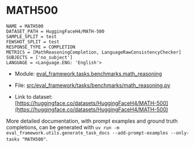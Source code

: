 # MATH500

````
NAME = MATH500
DATASET_PATH = HuggingFaceH4/MATH-500
SAMPLE_SPLIT = test
FEWSHOT_SPLIT = test
RESPONSE_TYPE = COMPLETION
METRICS = [MathReasoningCompletion, LanguageRawConsistencyChecker]
SUBJECTS = ['no_subject']
LANGUAGE = <Language.ENG: 'English'>
````

- Module: [eval_framework.tasks.benchmarks.math_reasoning](eval_framework.tasks.benchmarks.math_reasoning)

- File: [src/eval_framework/tasks/benchmarks/math_reasoning.py](../../src/eval_framework/tasks/benchmarks/math_reasoning.py)

- Link to dataset: [https://huggingface.co/datasets/HuggingFaceH4/MATH-500](https://huggingface.co/datasets/HuggingFaceH4/MATH-500)

More detailed documentation, with prompt examples and ground truth completions, can be generated with `uv run -m eval_framework.utils.generate_task_docs --add-prompt-examples --only-tasks "MATH500"`.

